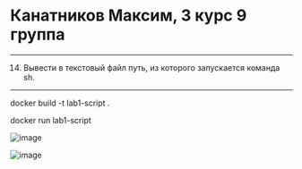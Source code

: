 # Канатников Максим, 3 курс 9 группа
___
14. Вывести в текстовый файл путь, из которого запускается команда sh.
___
docker build -t lab1-script .

docker run lab1-script

![image](https://github.com/user-attachments/assets/9b738e7e-2f03-4c8b-a75e-af5b55eedf1c)

![image](https://github.com/user-attachments/assets/7dc3bfb8-8aa7-46ed-838b-a23fb83b1613)
